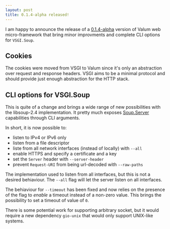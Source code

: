 ```yaml
---
layout: post
title: 0.1.4-alpha released!
---
```


I am happy to announce the release of a [0.1.4-alpha]() version of Valum web
micro-framework that bring minor improvments and complete CLI options for
`VSGI.Soup`.


Cookies
-------

The cookies were moved from VSGI to Valum since it's only an abstraction over
request and response headers. VSGI aims to be a minimal protocol and should
provide just enough abstraction for the HTTP stack.


CLI options for VSGI.Soup
-------------------------

This is quite of a change and brings a wide range of new possibilities with the
libsoup-2.4 implementation. It pretty much exposes [Soup.Server](http://valadoc.org/#!api=libsoup-2.4/Soup.Server)
capabilities through CLI arguments.

In short, it is now possible to:

 - listen to IPv4 or IPv6 only
 - listen from a file descriptor
 - liste from all network interfaces (instead of locally) with `--all`
 - enable HTTPS and specify a certificate and a key
 - set the `Server` header with `--server-header`
 - prevent `Request-URI` from being url-decoded with `--raw-paths`

The implementation used to listen from all interfaces, but this is not
a desired behiaviour. The `--all` flag will let the server listen on all
interfaces.

The behiaviour for `--timeout` has been fixed and now relies on the presence of
the flag to _enable_ a timeout instead of a non-zero value. This brings the
possibility to set a timeout of value of `0`.

There is some potential work for supporting arbitrary socket, but it would
require a new dependency `gio-unix` that would only support UNIX-like systems.


